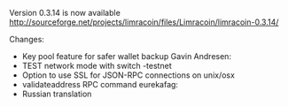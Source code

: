 Version 0.3.14 is now available
http://sourceforge.net/projects/limracoin/files/Limracoin/limracoin-0.3.14/

Changes:
* Key pool feature for safer wallet backup
Gavin Andresen:
* TEST network mode with switch -testnet
* Option to use SSL for JSON-RPC connections on unix/osx
* validateaddress RPC command
eurekafag:
* Russian translation
